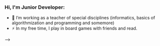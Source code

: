 ### Hi, I'm Junior Developer:

- 🔭 I’m working as a teacher of special disciplines (informatics, basics of algorithmization and programming and somemore)
- ⚡ In my free time, I play in board games with friends and read.

-->
